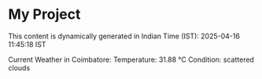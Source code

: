 # My Project

This content is dynamically generated in Indian Time (IST): 2025-04-16 11:45:18 IST


Current Weather in Coimbatore:
Temperature: 31.88 °C
Condition: scattered clouds
